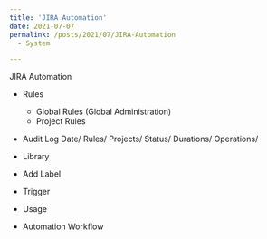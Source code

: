 ```yaml
---
title: 'JIRA Automation'
date: 2021-07-07
permalink: /posts/2021/07/JIRA-Automation 
  - System

---
```

JIRA Automation 


- Rules 
  - Global Rules (Global Administration) 
  - Project Rules 
- Audit Log 
  Date/ Rules/ Projects/ Status/ Durations/ Operations/

- Library 
- Add Label 
- Trigger 
- Usage 
- Automation Workflow 

